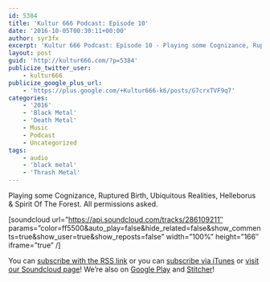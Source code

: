 ```yaml
---
id: 5384
title: 'Kultur 666 Podcast: Episode 10'
date: '2016-10-05T00:30:11+00:00'
author: syr3fx
excerpt: 'Kultur 666 Podcast: Episode 10 - Playing some Cognizance, Ruptured Birth, Ubiquitous Realities, Helleborus &amp; Spirit Of The Forest.'
layout: post
guid: 'http://kultur666.com/?p=5384'
publicize_twitter_user:
    - kultur666
publicize_google_plus_url:
    - 'https://plus.google.com/+Kultur666-k6/posts/G7crxTVF9q7'
categories:
    - '2016'
    - 'Black Metal'
    - 'Death Metal'
    - Music
    - Podcast
    - Uncategorized
tags:
    - audio
    - 'black metal'
    - 'Thrash Metal'
---
```


<span style="font-weight:400;">Playing some Cognizance, Ruptured Birth, Ubiquitous Realities, Helleborus &amp; Spirit Of The Forest. All permissions asked.</span>

\[soundcloud url=”https://api.soundcloud.com/tracks/286109211″ params=”color=ff5500&amp;auto\_play=false&amp;hide\_related=false&amp;show\_comments=true&amp;show\_user=true&amp;show\_reposts=false” width=”100%” height=”166″ iframe=”true” /\]

You can [subscribe with the RSS link](http://feeds.soundcloud.com/users/soundcloud:users:203985226/sounds.rss) or you can [subscribe via iTunes](https://itunes.apple.com/au/podcast/kultur-666-podcast/id1140410234) or [visit our Soundcloud page](https://soundcloud.com/kultur-666)! We’re also on [Google Play](https://goo.gl/app/playmusic?ibi=com.google.PlayMusic&isi=691797987&ius=googleplaymusic&link=https://play.google.com/music/m/Iax6bcfbhy27w3wvkpxlcrkkr6i?t%3DKultur_666_Podcast) and [Stitcher](http://www.stitcher.com/s?fid=99915&refid=stpr)!